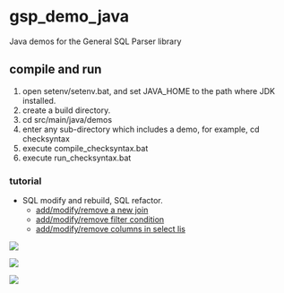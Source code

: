 # gsp_demo_java
Java demos for the General SQL Parser library

## compile and run
1. open setenv/setenv.bat, and set JAVA_HOME to the path where JDK installed.
2. create a build directory.
2. cd src/main/java/demos
3. enter any sub-directory which includes a demo, for example, cd checksyntax
4. execute compile_checksyntax.bat
5. execute run_checksyntax.bat

### tutorial

- SQL modify and rebuild, SQL refactor.
  - [add/modify/remove a new join](src/test/java/scriptWriter/testModifySql.java)
  - [add/modify/remove filter condition](src/test/java/scriptWriter/testModifySql.java)
  - [add/modify/remove columns in select lis](src/test/java/scriptWriter/testModifySql.java)



![](https://github.com/2133223/gsp_demo_java/workflows/.github/workflows/build.yml/badge.svg)

![](https://github.com/2133223/gsp_demo_java/workflows/build%20checksyntax%20and%20run/badge.svg)

![](https://github.com/2133223/gsp_demo_java/workflows/build%20gettablecolumns%20and%20run/badge.svg)
